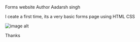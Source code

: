 Forms website
Author Aadarsh singh
<p>I ceate a first time, its a very basic forms page using HTML CSS</p>

![image alt](https://github.com/Aadarshkumarsingh8084/form/blob/dfa83c014043a5c620ca77c6bb43798570971f63/Screenshot%202025-03-23%20093313.png)

Thanks






